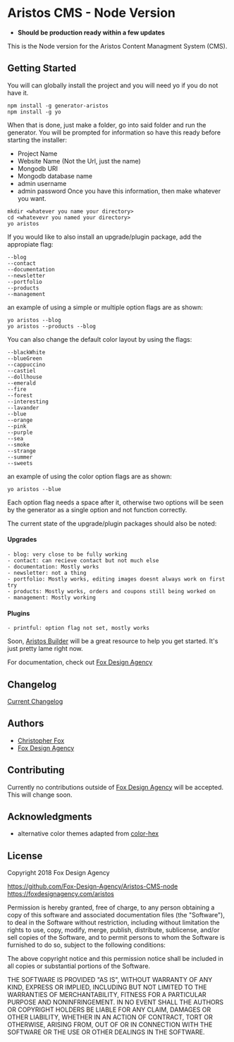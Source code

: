 # Aristos CMS - Node Version
- **Should be production ready within a few updates**

This is the Node version for the Aristos Content Managment System (CMS).

## Getting Started

You will can globally install the project and you will need yo if you do not have it.
```
npm install -g generator-aristos
npm install -g yo
```

When that is done, just make a folder, go into said folder and run the generator.
You will be prompted for information so have this ready before starting the installer:
- Project Name
- Website Name (Not the Url, just the name)
- Mongodb URI 
- Mongodb database name
- admin username
- admin password
Once you have this information, then make whatever you want.

```
mkdir <whatever you name your directory>
cd <whatevevr you named your directory>
yo aristos
```

If you would like to also install an upgrade/plugin package, add the appropiate flag:
```
--blog
--contact
--documentation
--newsletter
--portfolio
--products
--management
```

an example of using a simple or multiple option flags are as shown:
```
yo aristos --blog
yo aristos --products --blog
```

You can also change the default color layout by using the flags:
```
--blackWhite
--blueGreen
--cappuccino
--castiel
--dollhouse
--emerald
--fire
--forest
--interesting
--lavander
--blue
--orange
--pink
--purple
--sea
--smoke
--strange
--summer
--sweets
```
an example of using the color option flags are as shown:
```
yo aristos --blue
```
Each option flag needs a space after it, otherwise two options will be seen by the generator as a single option and not function correctly.

The current state of the upgrade/plugin packages should also be noted:
#### Upgrades
    - blog: very close to be fully working
    - contact: can recieve contact but not much else
    - documentation: Mostly works
    - newsletter: not a thing
    - portfolio: Mostly works, editing images doesnt always work on first try
    - products: Mostly works, orders and coupons still being worked on
    - management: Mostly working
#### Plugins
    - printful: option flag not set, mostly works

Soon, [Aristos Builder](https://aristosbuilder.com/) will be a great resource to help you get started. It's just pretty lame right now.

For documentation, check out [Fox Design Agency](https://foxdesignagency.com/aristos/documentation)


## Changelog

[Current Changelog](https://foxdesignagency.com/aristos/changelog)

## Authors

* [Christopher Fox](https://foxchrisrealthe.com/)
* [Fox Design Agency](https://foxdesignagency.com)

## Contributing

Currently no contributions outside of [Fox Design Agency](https://foxdesignagency.com) will be accepted. This will change soon.

## Acknowledgments

- alternative color themes adapted from [color-hex](http://www.color-hex.com/color-palettes/)

## License

Copyright 2018 Fox Design Agency

https://github.com/Fox-Design-Agency/Aristos-CMS-node
https://foxdesignagency.com/aristos

Permission is hereby granted, free of charge, to any person obtaining a copy of this software and associated documentation files (the "Software"), to deal in the Software without restriction, including without limitation the rights to use, copy, modify, merge, publish, distribute, sublicense, and/or sell copies of the Software, and to permit persons to whom the Software is furnished to do so, subject to the following conditions:

The above copyright notice and this permission notice shall be included in all copies or substantial portions of the Software.

THE SOFTWARE IS PROVIDED "AS IS", WITHOUT WARRANTY OF ANY KIND, EXPRESS OR IMPLIED, INCLUDING BUT NOT LIMITED TO THE WARRANTIES OF MERCHANTABILITY, FITNESS FOR A PARTICULAR PURPOSE AND NONINFRINGEMENT. IN NO EVENT SHALL THE AUTHORS OR COPYRIGHT HOLDERS BE LIABLE FOR ANY CLAIM, DAMAGES OR OTHER LIABILITY, WHETHER IN AN ACTION OF CONTRACT, TORT OR OTHERWISE, ARISING FROM, OUT OF OR IN CONNECTION WITH THE SOFTWARE OR THE USE OR OTHER DEALINGS IN THE SOFTWARE.